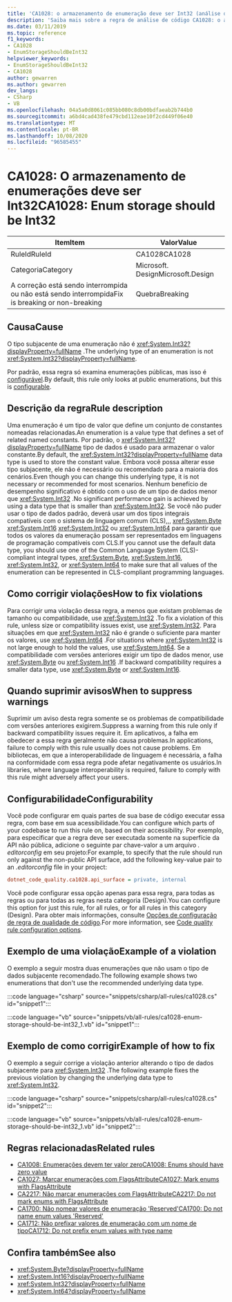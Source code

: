 ```yaml
---
title: 'CA1028: o armazenamento de enumeração deve ser Int32 (análise de código)'
description: 'Saiba mais sobre a regra de análise de código CA1028: o armazenamento de enumeração deve ser Int32'
ms.date: 03/11/2019
ms.topic: reference
f1_keywords:
- CA1028
- EnumStorageShouldBeInt32
helpviewer_keywords:
- EnumStorageShouldBeInt32
- CA1028
author: gewarren
ms.author: gewarren
dev_langs:
- CSharp
- VB
ms.openlocfilehash: 04a5a0d8061c085bb080c8db00bdfaeab2b744b0
ms.sourcegitcommit: a6bd4cad438fe479cbd112eae10f2cd449f06e40
ms.translationtype: MT
ms.contentlocale: pt-BR
ms.lasthandoff: 10/08/2020
ms.locfileid: "96585455"
---
```

# <a name="ca1028-enum-storage-should-be-int32"></a><span data-ttu-id="78811-103">CA1028: O armazenamento de enumerações deve ser Int32</span><span class="sxs-lookup"><span data-stu-id="78811-103">CA1028: Enum storage should be Int32</span></span>

| <span data-ttu-id="78811-104">Item</span><span class="sxs-lookup"><span data-stu-id="78811-104">Item</span></span>                                     | <span data-ttu-id="78811-105">Valor</span><span class="sxs-lookup"><span data-stu-id="78811-105">Value</span></span>            |
|------------------------------------------|------------------|
| <span data-ttu-id="78811-106">RuleId</span><span class="sxs-lookup"><span data-stu-id="78811-106">RuleId</span></span>                                   | <span data-ttu-id="78811-107">CA1028</span><span class="sxs-lookup"><span data-stu-id="78811-107">CA1028</span></span>           |
| <span data-ttu-id="78811-108">Categoria</span><span class="sxs-lookup"><span data-stu-id="78811-108">Category</span></span>                                 | <span data-ttu-id="78811-109">Microsoft. Design</span><span class="sxs-lookup"><span data-stu-id="78811-109">Microsoft.Design</span></span> |
| <span data-ttu-id="78811-110">A correção está sendo interrompida ou não está sendo interrompida</span><span class="sxs-lookup"><span data-stu-id="78811-110">Fix is breaking or non-breaking</span></span> | <span data-ttu-id="78811-111">Quebra</span><span class="sxs-lookup"><span data-stu-id="78811-111">Breaking</span></span>         |

## <a name="cause"></a><span data-ttu-id="78811-112">Causa</span><span class="sxs-lookup"><span data-stu-id="78811-112">Cause</span></span>

<span data-ttu-id="78811-113">O tipo subjacente de uma enumeração não é <xref:System.Int32?displayProperty=fullName> .</span><span class="sxs-lookup"><span data-stu-id="78811-113">The underlying type of an enumeration is not <xref:System.Int32?displayProperty=fullName>.</span></span>

<span data-ttu-id="78811-114">Por padrão, essa regra só examina enumerações públicas, mas isso é [configurável](#configurability).</span><span class="sxs-lookup"><span data-stu-id="78811-114">By default, this rule only looks at public enumerations, but this is [configurable](#configurability).</span></span>

## <a name="rule-description"></a><span data-ttu-id="78811-115">Descrição da regra</span><span class="sxs-lookup"><span data-stu-id="78811-115">Rule description</span></span>

<span data-ttu-id="78811-116">Uma enumeração é um tipo de valor que define um conjunto de constantes nomeadas relacionadas.</span><span class="sxs-lookup"><span data-stu-id="78811-116">An enumeration is a value type that defines a set of related named constants.</span></span> <span data-ttu-id="78811-117">Por padrão, o <xref:System.Int32?displayProperty=fullName> tipo de dados é usado para armazenar o valor constante.</span><span class="sxs-lookup"><span data-stu-id="78811-117">By default, the <xref:System.Int32?displayProperty=fullName> data type is used to store the constant value.</span></span> <span data-ttu-id="78811-118">Embora você possa alterar esse tipo subjacente, ele não é necessário ou recomendado para a maioria dos cenários.</span><span class="sxs-lookup"><span data-stu-id="78811-118">Even though you can change this underlying type, it is not necessary or recommended for most scenarios.</span></span> <span data-ttu-id="78811-119">Nenhum benefício de desempenho significativo é obtido com o uso de um tipo de dados menor que <xref:System.Int32> .</span><span class="sxs-lookup"><span data-stu-id="78811-119">No significant performance gain is achieved by using a data type that is smaller than <xref:System.Int32>.</span></span> <span data-ttu-id="78811-120">Se você não puder usar o tipo de dados padrão, deverá usar um dos tipos integrais compatíveis com o sistema de linguagem comum (CLS),,, <xref:System.Byte> <xref:System.Int16> <xref:System.Int32> ou <xref:System.Int64> para garantir que todos os valores da enumeração possam ser representados em linguagens de programação compatíveis com CLS.</span><span class="sxs-lookup"><span data-stu-id="78811-120">If you cannot use the default data type, you should use one of the Common Language System (CLS)-compliant integral types, <xref:System.Byte>, <xref:System.Int16>, <xref:System.Int32>, or <xref:System.Int64> to make sure that all values of the enumeration can be represented in CLS-compliant programming languages.</span></span>

## <a name="how-to-fix-violations"></a><span data-ttu-id="78811-121">Como corrigir violações</span><span class="sxs-lookup"><span data-stu-id="78811-121">How to fix violations</span></span>

<span data-ttu-id="78811-122">Para corrigir uma violação dessa regra, a menos que existam problemas de tamanho ou compatibilidade, use <xref:System.Int32> .</span><span class="sxs-lookup"><span data-stu-id="78811-122">To fix a violation of this rule, unless size or compatibility issues exist, use <xref:System.Int32>.</span></span> <span data-ttu-id="78811-123">Para situações em que <xref:System.Int32> não é grande o suficiente para manter os valores, use <xref:System.Int64> .</span><span class="sxs-lookup"><span data-stu-id="78811-123">For situations where <xref:System.Int32> is not large enough to hold the values, use <xref:System.Int64>.</span></span> <span data-ttu-id="78811-124">Se a compatibilidade com versões anteriores exigir um tipo de dados menor, use <xref:System.Byte> ou <xref:System.Int16> .</span><span class="sxs-lookup"><span data-stu-id="78811-124">If backward compatibility requires a smaller data type, use <xref:System.Byte> or <xref:System.Int16>.</span></span>

## <a name="when-to-suppress-warnings"></a><span data-ttu-id="78811-125">Quando suprimir avisos</span><span class="sxs-lookup"><span data-stu-id="78811-125">When to suppress warnings</span></span>

<span data-ttu-id="78811-126">Suprimir um aviso desta regra somente se os problemas de compatibilidade com versões anteriores exigirem.</span><span class="sxs-lookup"><span data-stu-id="78811-126">Suppress a warning from this rule only if backward compatibility issues require it.</span></span> <span data-ttu-id="78811-127">Em aplicativos, a falha em obedecer a essa regra geralmente não causa problemas.</span><span class="sxs-lookup"><span data-stu-id="78811-127">In applications, failure to comply with this rule usually does not cause problems.</span></span> <span data-ttu-id="78811-128">Em bibliotecas, em que a interoperabilidade de linguagem é necessária, a falha na conformidade com essa regra pode afetar negativamente os usuários.</span><span class="sxs-lookup"><span data-stu-id="78811-128">In libraries, where language interoperability is required, failure to comply with this rule might adversely affect your users.</span></span>

## <a name="configurability"></a><span data-ttu-id="78811-129">Configurabilidade</span><span class="sxs-lookup"><span data-stu-id="78811-129">Configurability</span></span>

<span data-ttu-id="78811-130">Você pode configurar em quais partes de sua base de código executar essa regra, com base em sua acessibilidade.</span><span class="sxs-lookup"><span data-stu-id="78811-130">You can configure which parts of your codebase to run this rule on, based on their accessibility.</span></span> <span data-ttu-id="78811-131">Por exemplo, para especificar que a regra deve ser executada somente na superfície da API não pública, adicione o seguinte par chave-valor a um arquivo *. editorconfig* em seu projeto:</span><span class="sxs-lookup"><span data-stu-id="78811-131">For example, to specify that the rule should run only against the non-public API surface, add the following key-value pair to an *.editorconfig* file in your project:</span></span>

```ini
dotnet_code_quality.ca1028.api_surface = private, internal
```

<span data-ttu-id="78811-132">Você pode configurar essa opção apenas para essa regra, para todas as regras ou para todas as regras nesta categoria (Design).</span><span class="sxs-lookup"><span data-stu-id="78811-132">You can configure this option for just this rule, for all rules, or for all rules in this category (Design).</span></span> <span data-ttu-id="78811-133">Para obter mais informações, consulte [Opções de configuração de regra de qualidade de código](../code-quality-rule-options.md).</span><span class="sxs-lookup"><span data-stu-id="78811-133">For more information, see [Code quality rule configuration options](../code-quality-rule-options.md).</span></span>

## <a name="example-of-a-violation"></a><span data-ttu-id="78811-134">Exemplo de uma violação</span><span class="sxs-lookup"><span data-stu-id="78811-134">Example of a violation</span></span>

<span data-ttu-id="78811-135">O exemplo a seguir mostra duas enumerações que não usam o tipo de dados subjacente recomendado.</span><span class="sxs-lookup"><span data-stu-id="78811-135">The following example shows two enumerations that don't use the recommended underlying data type.</span></span>

:::code language="csharp" source="snippets/csharp/all-rules/ca1028.cs" id="snippet1":::

:::code language="vb" source="snippets/vb/all-rules/ca1028-enum-storage-should-be-int32_1.vb" id="snippet1":::

## <a name="example-of-how-to-fix"></a><span data-ttu-id="78811-136">Exemplo de como corrigir</span><span class="sxs-lookup"><span data-stu-id="78811-136">Example of how to fix</span></span>

<span data-ttu-id="78811-137">O exemplo a seguir corrige a violação anterior alterando o tipo de dados subjacente para <xref:System.Int32> .</span><span class="sxs-lookup"><span data-stu-id="78811-137">The following example fixes the previous violation by changing the underlying data type to <xref:System.Int32>.</span></span>

:::code language="csharp" source="snippets/csharp/all-rules/ca1028.cs" id="snippet2":::

:::code language="vb" source="snippets/vb/all-rules/ca1028-enum-storage-should-be-int32_1.vb" id="snippet2":::

## <a name="related-rules"></a><span data-ttu-id="78811-138">Regras relacionadas</span><span class="sxs-lookup"><span data-stu-id="78811-138">Related rules</span></span>

- [<span data-ttu-id="78811-139">CA1008: Enumerações devem ter valor zero</span><span class="sxs-lookup"><span data-stu-id="78811-139">CA1008: Enums should have zero value</span></span>](ca1008.md)
- [<span data-ttu-id="78811-140">CA1027: Marcar enumerações com FlagsAttribute</span><span class="sxs-lookup"><span data-stu-id="78811-140">CA1027: Mark enums with FlagsAttribute</span></span>](ca1027.md)
- [<span data-ttu-id="78811-141">CA2217: Não marcar enumerações com FlagsAttribute</span><span class="sxs-lookup"><span data-stu-id="78811-141">CA2217: Do not mark enums with FlagsAttribute</span></span>](ca2217.md)
- [<span data-ttu-id="78811-142">CA1700: Não nomear valores de enumeração 'Reserved'</span><span class="sxs-lookup"><span data-stu-id="78811-142">CA1700: Do not name enum values 'Reserved'</span></span>](ca1700.md)
- [<span data-ttu-id="78811-143">CA1712: Não prefixar valores de enumeração com um nome de tipo</span><span class="sxs-lookup"><span data-stu-id="78811-143">CA1712: Do not prefix enum values with type name</span></span>](ca1712.md)

## <a name="see-also"></a><span data-ttu-id="78811-144">Confira também</span><span class="sxs-lookup"><span data-stu-id="78811-144">See also</span></span>

- <xref:System.Byte?displayProperty=fullName>
- <xref:System.Int16?displayProperty=fullName>
- <xref:System.Int32?displayProperty=fullName>
- <xref:System.Int64?displayProperty=fullName>
